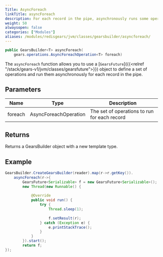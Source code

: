 ```yaml
---
Title: AsyncForeach
linkTitle: asyncForeach
description: For each record in the pipe, asynchronously runs some operations.
weight: 50
alwaysopen: false
categories: ["Modules"]
aliases: /modules/redisgears/jvm/classes/gearsbuilder/asyncforeach/
---
```


```java
public GearsBuilder<T> asyncForeach​(
    gears.operations.AsyncForeachOperation<T> foreach)
```

The `asyncForeach` function allows you to use a [`GearsFuture`]({{<relref "/stack/gears-v1/jvm/classes/gearsfuture">}}) object to define a set of operations and run them asynchronously for each record in the pipe.

## Parameters

| Name | Type | Description |
|------|------|-------------|
| foreach | AsyncForeachOperation<T> | The set of operations to run for each record |

## Returns

Returns a GearsBuilder object with a new template type.

## Example

```java
GearsBuilder.CreateGearsBuilder(reader).map(r->r.getKey()).
	asyncForeach(r->{
		GearsFuture<Serializable> f = new GearsFuture<Serializable>();
		new Thread(new Runnable() {
				
			@Override
			public void run() {
				try {
					Thread.sleep(1);
						
					f.setResult(r);
				} catch (Exception e) {
					e.printStackTrace();
				}					
			}
		}).start();
		return f;
});
```